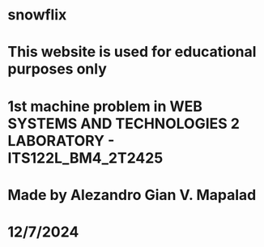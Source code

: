 # snowflix
# This website is used for educational purposes only
# 1st machine problem in WEB SYSTEMS AND TECHNOLOGIES 2 LABORATORY - ITS122L_BM4_2T2425
# Made by Alezandro Gian V. Mapalad
# 12/7/2024
